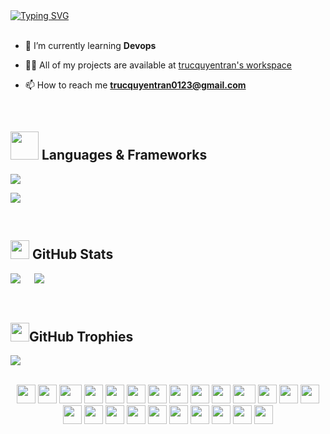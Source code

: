 <br><br>
[![Typing SVG](https://readme-typing-svg.herokuapp.com?font=Fira+Code&size=25&pause=1000&color=DF2182&center=false&vCenter=false&random=false&width=435&lines=Hi+%F0%9F%91%8B%2C+I'm+Truc+Quyen;I+come+from+Vietnam+)](https://git.io/typing-svg)
<br><br>

- 🌱 I’m currently learning **Devops**

- 👨‍💻 All of my projects are available at [trucquyentran's workspace](http://trucquyentran.traditionalme.life)

- 📫 How to reach me **trucquyentran0123@gmail.com**

<br>

## <img src="https://media.giphy.com/media/HwBlFQZFcAoUcPHZdX/giphy.gif" width="45px"> Languages & Frameworks
<p align="left">
  <a href="https://skillicons.dev">
    <img src="https://skillicons.dev/icons?i=php,py,wordpress,kotlin,cs,bootstrap,html,css,js,jquery,mongodb,mysql" />
  </a>
</p>

<p align="left">
  <a href="https://skillicons.dev">
    <img src="https://skillicons.dev/icons?i=vscode,eclipse,visualstudio,figma,github," />
  </a>
</p>

<br/>

## <img src="https://cdn.pixabay.com/animation/2023/06/13/15/13/15-13-13-522_512.gif" width="30px"> GitHub Stats
![](https://github-readme-streak-stats.herokuapp.com/?user=trucquyentran&theme=radical&hide_border=false) &emsp;
![](https://github-readme-stats.vercel.app/api/top-langs/?username=trucquyentran&theme=radical&hide_border=false&include_all_commits=false&count_private=false&layout=compact)

<br/>

## <img src="https://media3.giphy.com/media/mGKd9Dl9W48b5X56wY/giphy.gif?cid=6c09b952jmkvi1mgv7b9d3owq1wm8hfgo1irwefwt62p13jy&ep=v1_internal_gif_by_id&rid=giphy.gif&ct=s" width="30px">GitHub Trophies
![](https://github-trophies.vercel.app/?username=trucquyentran&theme=radical&no-frame=false&no-bg=false&margin-w=4)
<br/>
<!--![snake gif](https://github.com/trucquyentran/trucquyentran/blob/output/github-contribution-grid-snake.gif)-->
<br>
<div align="center">
    <img src="https://cultofthepartyparrot.com/parrots/hd/githubparrot.gif" width="30" height="30"/>
    <img src="https://cultofthepartyparrot.com/flags/hd/indiaparrot.gif" width="30" height="30"/>
    <img src="https://cultofthepartyparrot.com/parrots/asyncparrot.gif" width="36" height="30"/>
    <img src="https://cultofthepartyparrot.com/parrots/hd/exceptionallyfastparrot.gif" width="30" height="30"/>
    <img src="https://cultofthepartyparrot.com/parrots/hd/60fpsparrot.gif" width="30" height="30"/>
    <img src="https://cultofthepartyparrot.com/parrots/hd/jumpingparrot.gif" width="30" height="30"/>
    <img src="https://cultofthepartyparrot.com/parrots/hd/opensourceparrot.gif" width="30" height="30"/>
    <img src="https://cultofthepartyparrot.com/parrots/hd/dealwithitnowparrot.gif" width="30" height="30"/>
    <img src="https://cultofthepartyparrot.com/parrots/hd/hypnoparrotlight.gif" width="30" height="30"/>
    <img src="https://cultofthepartyparrot.com/parrots/databaseparrot.gif" width="30" height="30"/>
    <img src="https://cultofthepartyparrot.com/parrots/fixparrot.gif" width="36" height="30"/>
    <img src="https://cultofthepartyparrot.com/parrots/hd/laptop_parrot.gif" width="30" height="30"/>
    <img src="https://cultofthepartyparrot.com/parrots/hd/spinningparrot.gif" width="30" height="30"/>
    <img src="https://cultofthepartyparrot.com/parrots/hd/levitationparrot.gif" width="30" height="30"/>
    <img src="https://cultofthepartyparrot.com/parrots/hd/meldparrot.gif" width="30" height="30"/>
    <img src="https://cultofthepartyparrot.com/parrots/slomoparrot.gif" width="30" height="30"/>
    <img src="https://cultofthepartyparrot.com/parrots/hd/opensourceparrot.gif" width="30" height="30"/>
    <img src="https://cultofthepartyparrot.com/parrots/hd/moonwalkingparrot.gif" width="30" height="30"/>
    <img src="https://cultofthepartyparrot.com/parrots/hd/stableparrot.gif" width="30" height="30"/>
    <img src="https://cultofthepartyparrot.com/parrots/hd/scienceparrot.gif" width="30" height="30"/>
    <img src="https://cultofthepartyparrot.com/parrots/hd/pirateparrot.gif" width="30" height="30"/>
    <img src="https://cultofthepartyparrot.com/parrots/hd/footballparrot.gif" width="30" height="30"/>
    <img src="https://cultofthepartyparrot.com/parrots/hd/illuminatiparrot.gif" width="30" height="30"/>
    <img src="https://cultofthepartyparrot.com/parrots/hd/hypnoparrotdark.gif" width="30" height="30"/>
</div>
<br/>
